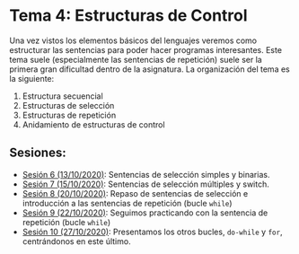 # Tema 4: Estructuras de Control

Una vez vistos los elementos básicos del lenguajes veremos como estructurar las sentencias para poder hacer programas interesantes. Este tema suele (especialmente las sentencias de repetición) suele ser la primera gran dificultad dentro de la asignatura. La organización del tema es la siguiente:

1. Estructura secuencial
2. Estructuras de selección
3. Estructuras de repetición
4. Anidamiento de estructuras de control

## Sesiones:
* [Sesión 6 (13/10/2020)](tema4/s6.md): Sentencias de selección simples y binarias.
* [Sesión 7 (15/10/2020)](tema4/s7.md): Sentencias de selección múltiples y switch.
* [Sesión 8 (20/10/2020)](tema4/s8.md): Repaso de sentencias de selección e introducción a las sentencias de repetición (bucle `while`)
* [Sesión 9 (22/10/2020)](tema4/s9.md): Seguimos practicando con la sentencia de repetición (bucle `while`)
* [Sesión 10 (27/10/2020)](tema4/s10.md): Presentamos los otros bucles, `do-while` y `for`, centrándonos en este último.
